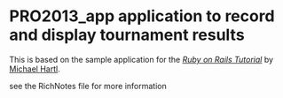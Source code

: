 # PRO2013_app application to record and display tournament results

This is based on the sample application for
the [*Ruby on Rails Tutorial*](http://railstutorial.org/)
by [Michael Hartl](http://michaelhartl.com/).

see the RichNotes file for more information
